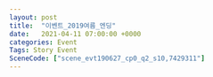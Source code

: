 ```yaml
---
layout: post
title:  "이벤트_2019여름_엔딩"
date:   2021-04-11 07:00:00 +0000
categories: Event
Tags: Story Event
SceneCode: ["scene_evt190627_cp0_q2_s10,7429311"]
---
```

